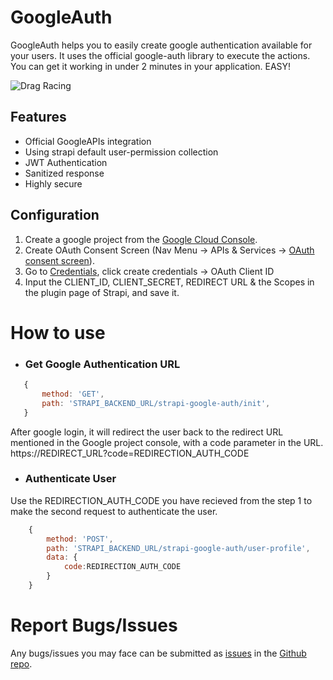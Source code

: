 # GoogleAuth
GoogleAuth helps you to easily create google authentication available for your users. It uses the official google-auth library to execute the actions. You can get it working in under 2 minutes in your application. EASY!

![Drag Racing](https://i.ibb.co/Gnm146x/Screenshot-2022-05-02-at-1-37-12-AM.png)

## Features
- Official GoogleAPIs integration
- Using strapi default user-permission collection
- JWT Authentication
- Sanitized response
- Highly secure

## Configuration
1. Create a google project from the [Google Cloud Console](https://console.cloud.google.com/projectcreate?previousPage=%2Fcloud-resource-manager%3Fproject%3D%26folder%3D%26organizationId%3D).
2. Create OAuth Consent Screen (Nav Menu -> APIs & Services -> [OAuth consent screen](https://console.cloud.google.com/apis/credentials/consent)).
3. Go to [Credentials](https://console.cloud.google.com/apis/credentials), click create credentials -> OAuth Client ID
4. Input the CLIENT_ID, CLIENT_SECRET, REDIRECT URL & the Scopes in the plugin page of Strapi, and save it.

# How to use
- ### Get Google Authentication URL
 ```js
    {
        method: 'GET',
        path: 'STRAPI_BACKEND_URL/strapi-google-auth/init',
    } 
  ```
After google login, it will redirect the user back to the redirect URL mentioned in the Google project console, with a code parameter in the URL. https://REDIRECT_URL?code=REDIRECTION_AUTH_CODE
    
- ### Authenticate User
Use the REDIRECTION_AUTH_CODE you have recieved from the step 1 to make the second request to authenticate the user.
```js
    {
        method: 'POST',
        path: 'STRAPI_BACKEND_URL/strapi-google-auth/user-profile',
        data: {
            code:REDIRECTION_AUTH_CODE
        }
    } 
```
# Report Bugs/Issues
Any bugs/issues you may face can be submitted as [issues](https://github.com/arjusmoon860/strapi-google-auth/issues) in the [Github repo](https://github.com/arjusmoon860/strapi-google-auth/issues).